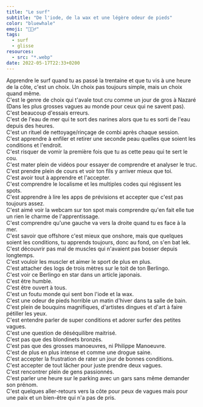 ```yaml
---
title: "Le surf"
subtitle: "De l'iode, de la wax et une légère odeur de pieds"
color: "bluewhale"
emoji: "🏄🏼‍♂️"
tags:
  - surf
  - glisse
resources:
  - src: "*.webp"
date: 2022-05-17T22:33+0200
---
```


Apprendre le surf quand tu as passé la trentaine et que tu vis à une heure de la côte, c'est un choix. Un choix pas toujours simple, mais un choix quand même.  
C'est le genre de choix qui t'avale tout cru comme un jour de gros à Nazaré (Dans les plus grosses vagues au monde pour ceux qui ne savent pas).  
C'est beaucoup d'essais erreurs.  
C'est de l'eau de mer qui te sort des narines alors que tu es sorti de l'eau depuis des heures.  
C'est un rituel de nettoyage/rinçage de combi après chaque session.  
C'est apprendre à enfiler et retirer une seconde peau quelles que soient les conditions et l'endroit.  
C'est risquer de vomir la première fois que tu as cette peau qui te sert le cou.  
C'est mater plein de vidéos pour essayer de comprendre et analyser le truc.  
C'est prendre plein de cours et voir ton fils y arriver mieux que toi.  
C'est avoir tout à apprendre et l'accepter.  
C'est comprendre le localisme et les multiples codes qui régissent les spots.  
C'est apprendre à lire les apps de prévisions et accepter que c'est pas toujours assez.  
C'est aimé voir la webcam sur ton spot mais comprendre qu'en fait elle tue un rien le charme de l'apprentissage.  
C'est comprendre qu'une gauche va vers la droite quand tu es face à la mer.  
C'est savoir que offshore c'est mieux que onshore, mais que quelques soient les conditions, tu apprends toujours, donc au fond, on s'en bat lek.  
C'est découvrir pas mal de muscles qui n'avaient pas bosser depuis longtemps.  
C'est vouloir les muscler et aimer le sport de plus en plus.  
C'est attacher des logs de trois mètres sur le toit de ton Berlingo.  
C'est voir ce Berlingo en star dans un article japonais.  
C'est être humble.  
C'est être ouvert à tous.  
C'est un foutu monde qui sent bon l'iode et la wax.  
C'est une odeur de pieds horrible un matin d'hiver dans ta salle de bain.  
C'est plein de bouquins magnifiques, d'artistes dingues et d'art à faire pétiller les yeux.  
C'est entendre parler de super conditions et adorer surfer des petites vagues.  
C'est une question de déséquilibre maitrisé.  
C'est pas que des blondinets bronzés.  
C'est pas que des grosses manoeuvres, ni Philippe Manoeuvre.  
C'est de plus en plus intense et comme une drogue saine.  
C'est accepter la frustration de rater un jour de bonnes conditions.  
C'est accepter de tout lâcher pour juste prendre deux vagues.  
C'est rencontrer plein de gens passionnés.  
C'est parler une heure sur le parking avec un gars sans même demander son prénom.  
C'est quelques aller-retours vers la côte pour peux de vagues mais pour une paix et un bien-être qui n'a pas de pris.
